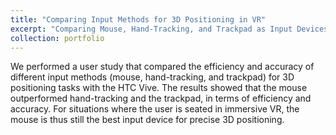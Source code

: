 ```yaml
---
title: "Comparing Input Methods for 3D Positioning in VR"
excerpt: "Comparing Mouse, Hand-Tracking, and Trackpad as Input Devices<br/><img src='/images/image2.jpg' width='450'>"
collection: portfolio
---
```


We performed a user study that compared the efficiency and accuracy of different input methods (mouse, hand-tracking, and trackpad) for 3D positioning tasks with the HTC Vive. The results showed that the mouse outperformed hand-tracking and the trackpad, in terms of efficiency and accuracy. For situations where the user is seated in immersive VR, the mouse is thus still the best input device for precise 3D positioning.

